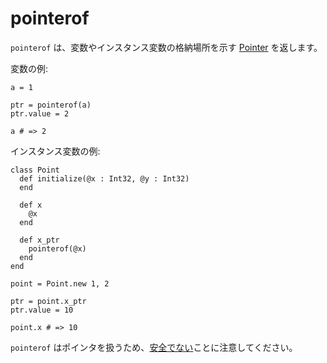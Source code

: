 # pointerof

`pointerof` は、変数やインスタンス変数の格納場所を示す [Pointer](https://crystal-lang.org/api/latest/Pointer.html) を返します。

変数の例:

```crystal
a = 1

ptr = pointerof(a)
ptr.value = 2

a # => 2
```

インスタンス変数の例:

```crystal
class Point
  def initialize(@x : Int32, @y : Int32)
  end

  def x
    @x
  end

  def x_ptr
    pointerof(@x)
  end
end

point = Point.new 1, 2

ptr = point.x_ptr
ptr.value = 10

point.x # => 10
```

`pointerof` はポインタを扱うため、[安全でない](unsafe.md)ことに注意してください。

